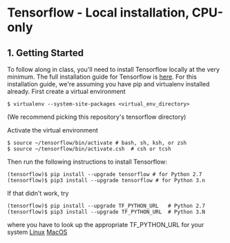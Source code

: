 # Tensorflow - Local installation, CPU-only

## 1. Getting Started
To follow along in class, you'll need to install Tensorflow locally at the very minimum. The full installation guide for Tensorflow is [here](https://www.tensorflow.org/install/).
For this installation guide, we're assuming you have pip and virtualenv installed already.
First create a virtual environment
```
$ virtualenv --system-site-packages <virtual_env_directory>
```
(We recommend picking this repository's tensorflow directory)

Activate the virtual environment
```
$ source ~/tensorflow/bin/activate # bash, sh, ksh, or zsh
$ source ~/tensorflow/bin/activate.csh  # csh or tcsh
```

Then run the following instructions to install Tensorflow:
```
(tensorflow)$ pip install --upgrade tensorflow # for Python 2.7
(tensorflow)$ pip3 install --upgrade tensorflow # for Python 3.n
```
If that didn't work, try
```
(tensorflow)$ pip install --upgrade TF_PYTHON_URL   # Python 2.7
(tensorflow)$ pip3 install --upgrade TF_PYTHON_URL  # Python 3.N 
```
where you have to look up the appropriate TF_PYTHON_URL for your system 
[Linux](https://www.tensorflow.org/install/install_linux#the_url_of_the_tensorflow_python_package)
[MacOS](https://www.tensorflow.org/install/install_mac#the_url_of_the_tensorflow_python_package)

